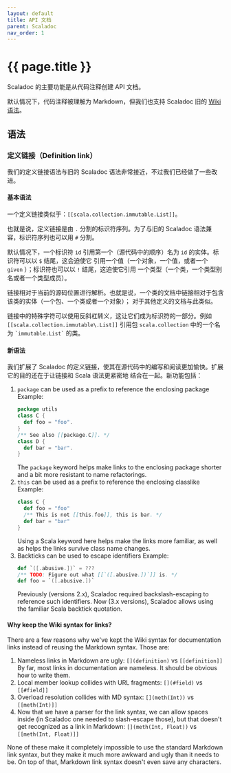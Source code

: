 ```yaml
---
layout: default
title: API 文档
parent: Scaladoc
nav_order: 1
---
```


# {{ page.title }}

Scaladoc 的主要功能是从代码注释创建 API 文档。

默认情况下，代码注释被理解为 Markdown，但我们也支持 Scaladoc 旧的 [Wiki 语法](https://docs.scala-lang.org/style/scaladoc.html)。

## 语法

### 定义链接（Definition link）

我们的定义链接语法与旧的 Scaladoc 语法非常接近，不过我们已经做了一些改进。

#### 基本语法

一个定义链接类似于：`[[scala.collection.immutable.List]]`。

也就是说，定义链接是由 `.` 分割的标识符序列。为了与旧的 Scaladoc 语法兼容，标识符序列也可以用 `#` 分割。

默认情况下，一个标识符 `id` 引用第一个（源代码中的顺序）名为 `id` 的实体。标识符可以以 `$` 结尾，这会迫使它
引用一个值（一个对象，一个值，或者一个 `given` ）；标识符也可以以 `!` 结尾，这迫使它引用
一个类型（一个类，一个类型别名或者一个类型成员）。

链接相对于当前的源码位置进行解析。也就是说，一个类的文档中链接相对于包含该类的实体（一个包、一个类或者一个对象）；
对于其他定义的文档与此类似。

链接中的特殊字符可以使用反斜杠转义，这让它们成为标识符的一部分。例如 ` [[scala.collection.immutable\.List]] `
引用包 `scala.collection` 中的一个名为 <code>&#96;immutable.List&#96;</code> 的类。

#### 新语法

我们扩展了 Scaladoc 的定义链接，使其在源代码中的编写和阅读更加愉快。扩展它的目的还在于让链接和 Scala 语法更紧密地
结合在一起。新功能包括：

1. `package` can be used as a prefix to reference the enclosing package
    Example:
    ```scala
    package utils
    class C {
      def foo = "foo".
    }
    /** See also [[package.C]]. */
    class D {
      def bar = "bar".
    }
    ```
    The `package` keyword helps make links to the enclosing package shorter
    and a bit more resistant to name refactorings.
1. `this` can be used as a prefix to reference the enclosing classlike
    Example:
    ```scala
    class C {
      def foo = "foo"
      /** This is not [[this.foo]], this is bar. */
      def bar = "bar"
    }
    ```
    Using a Scala keyword here helps make the links more familiar, as well as
    helps the links survive class name changes.
1. Backticks can be used to escape identifiers
    Example:
    ```scala
    def `([.abusive.])` = ???
    /** TODO: Figure out what [[`([.abusive.])`]] is. */
    def foo = `([.abusive.])`
    ```
    Previously (versions 2.x), Scaladoc required backslash-escaping to reference such identifiers. Now (3.x versions),
    Scaladoc allows using the familiar Scala backtick quotation.

#### Why keep the Wiki syntax for links?

There are a few reasons why we've kept the Wiki syntax for documentation links
instead of reusing the Markdown syntax. Those are:

1. Nameless links in Markdown are ugly: `[](definition)` vs `[[definition]]`
    By far, most links in documentation are nameless. It should be obvious how to
    write them.
2. Local member lookup collides with URL fragments: `[](#field)` vs `[[#field]]`
3. Overload resolution collides with MD syntax: `[](meth(Int))` vs `[[meth(Int)]]`
4. Now that we have a parser for the link syntax, we can allow spaces inside (in
    Scaladoc one needed to slash-escape those), but that doesn't get recognized
    as a link in Markdown: `[](meth(Int, Float))` vs `[[meth(Int, Float)]]`

None of these make it completely impossible to use the standard Markdown link
syntax, but they make it much more awkward and ugly than it needs to be. On top
of that, Markdown link syntax doesn't even save any characters.
